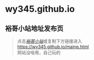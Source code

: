 # wy345.github.io
## 裕哥小站地址发布页
> 点击[*裕哥小站*](/mainp.html)或复制下方链接进入  
> https://wy345.github.io/mainp.html  
> 网站没啥用，自己玩的
